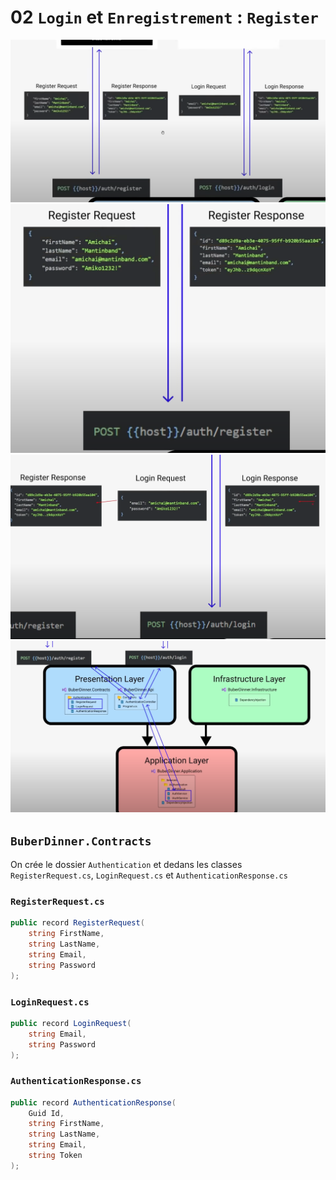 # 02 `Login` et `Enregistrement` : `Register`

<img src="assets/worflow-login-register-one.png" alt="worflow-login-register-one" style="zoom:50%;" />

<img src="assets/worflow-login-register-two.png" alt="worflow-login-register-two" style="zoom:50%;" />

<img src="assets/worflow-login-register-three.png" alt="worflow-login-register-three" style="zoom:50%;" />

<img src="assets/worflow-login-register-four.png" alt="worflow-login-register-four" style="zoom:50%;" />



## `BuberDinner.Contracts`

On crée le dossier `Authentication` et dedans les classes `RegisterRequest.cs`, `LoginRequest.cs` et `AuthenticationResponse.cs`

### `RegisterRequest.cs`

```cs
public record RegisterRequest(
	string FirstName,
    string LastName,
    string Email,
    string Password
);
```



### `LoginRequest.cs`

```cs
public record LoginRequest(
    string Email,
    string Password
);
```



### `AuthenticationResponse.cs`

```cs
public record AuthenticationResponse(
    Guid Id,
	string FirstName,
    string LastName,
    string Email,
    string Token
);
```

